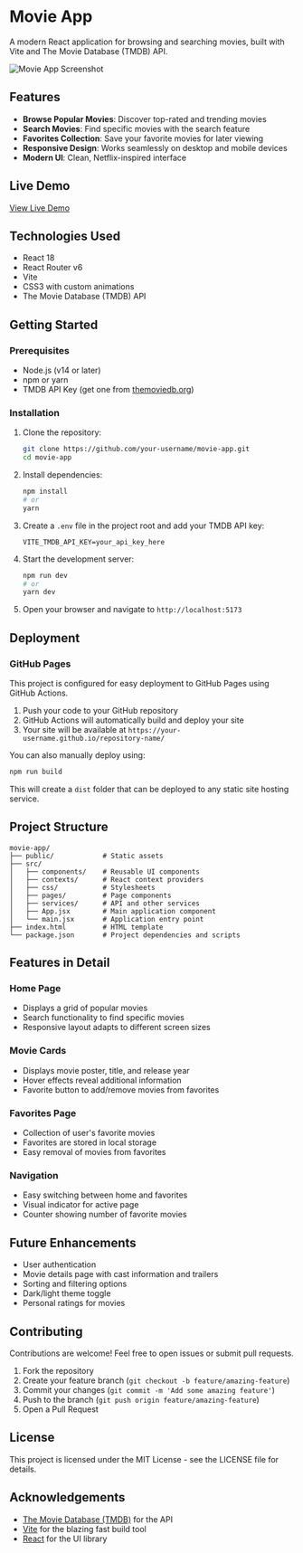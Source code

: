 # Movie App

A modern React application for browsing and searching movies, built with Vite and The Movie Database (TMDB) API.

![Movie App Screenshot](https://via.placeholder.com/800x400?text=Movie+App+Screenshot)

## Features

- **Browse Popular Movies**: Discover top-rated and trending movies
- **Search Movies**: Find specific movies with the search feature
- **Favorites Collection**: Save your favorite movies for later viewing
- **Responsive Design**: Works seamlessly on desktop and mobile devices
- **Modern UI**: Clean, Netflix-inspired interface

## Live Demo

[View Live Demo](#) <!-- Add your deployed URL when available -->

## Technologies Used

- React 18
- React Router v6
- Vite
- CSS3 with custom animations
- The Movie Database (TMDB) API

## Getting Started

### Prerequisites

- Node.js (v14 or later)
- npm or yarn
- TMDB API Key (get one from [themoviedb.org](https://www.themoviedb.org/))

### Installation

1. Clone the repository:
   ```bash
   git clone https://github.com/your-username/movie-app.git
   cd movie-app
   ```

2. Install dependencies:
   ```bash
   npm install
   # or
   yarn
   ```

3. Create a `.env` file in the project root and add your TMDB API key:
   ```
   VITE_TMDB_API_KEY=your_api_key_here
   ```

4. Start the development server:
   ```bash
   npm run dev
   # or
   yarn dev
   ```

5. Open your browser and navigate to `http://localhost:5173`

## Deployment

### GitHub Pages

This project is configured for easy deployment to GitHub Pages using GitHub Actions.

1. Push your code to your GitHub repository
2. GitHub Actions will automatically build and deploy your site
3. Your site will be available at `https://your-username.github.io/repository-name/`

You can also manually deploy using:

```bash
npm run build
```

This will create a `dist` folder that can be deployed to any static site hosting service.

## Project Structure

```
movie-app/
├── public/            # Static assets
├── src/
│   ├── components/    # Reusable UI components
│   ├── contexts/      # React context providers
│   ├── css/           # Stylesheets
│   ├── pages/         # Page components
│   ├── services/      # API and other services
│   ├── App.jsx        # Main application component
│   └── main.jsx       # Application entry point
├── index.html         # HTML template
└── package.json       # Project dependencies and scripts
```

## Features in Detail

### Home Page
- Displays a grid of popular movies
- Search functionality to find specific movies
- Responsive layout adapts to different screen sizes

### Movie Cards
- Displays movie poster, title, and release year
- Hover effects reveal additional information
- Favorite button to add/remove movies from favorites

### Favorites Page
- Collection of user's favorite movies
- Favorites are stored in local storage
- Easy removal of movies from favorites

### Navigation
- Easy switching between home and favorites
- Visual indicator for active page
- Counter showing number of favorite movies

## Future Enhancements

- User authentication
- Movie details page with cast information and trailers
- Sorting and filtering options
- Dark/light theme toggle
- Personal ratings for movies

## Contributing

Contributions are welcome! Feel free to open issues or submit pull requests.

1. Fork the repository
2. Create your feature branch (`git checkout -b feature/amazing-feature`)
3. Commit your changes (`git commit -m 'Add some amazing feature'`)
4. Push to the branch (`git push origin feature/amazing-feature`)
5. Open a Pull Request

## License

This project is licensed under the MIT License - see the LICENSE file for details.

## Acknowledgements

- [The Movie Database (TMDB)](https://www.themoviedb.org/) for the API
- [Vite](https://vitejs.dev/) for the blazing fast build tool
- [React](https://reactjs.org/) for the UI library
